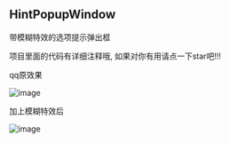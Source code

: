 ## HintPopupWindow
带模糊特效的选项提示弹出框

项目里面的代码有详细注释哦, 如果对你有用请点一下star吧!!!

qq原效果

![image](https://github.com/Zhaoss/HintPopupWindow/blob/master/HintPopupWindowDemo/popwindow_demo2.gif?raw=true)

加上模糊特效后

![image](https://github.com/Zhaoss/HintPopupWindow/blob/master/HintPopupWindowDemo/gif1.gif?raw=true)
